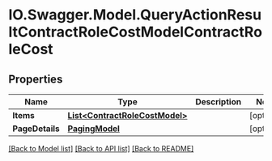 # IO.Swagger.Model.QueryActionResultContractRoleCostModelContractRoleCost
## Properties

Name | Type | Description | Notes
------------ | ------------- | ------------- | -------------
**Items** | [**List&lt;ContractRoleCostModel&gt;**](ContractRoleCostModel.md) |  | [optional] 
**PageDetails** | [**PagingModel**](PagingModel.md) |  | [optional] 

[[Back to Model list]](../README.md#documentation-for-models) [[Back to API list]](../README.md#documentation-for-api-endpoints) [[Back to README]](../README.md)

